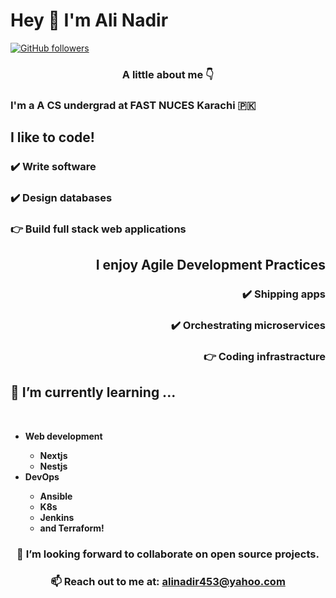 # Hey 👋 I'm Ali Nadir
 [![GitHub followers](https://img.shields.io/github/followers/alinadir44.svg?style=social&label=Follow)](https://github.com/alinadir44?tab=followers) <br/>

<h3 align="center">  A little about me 👇 </h3>
<h3>I'm a A CS undergrad at FAST NUCES Karachi 🇵🇰 </h3>

<h2 align="left">  I like to code! </h2>
  <div align="left">
    <h3> ✔️ Write software</h3>
    <h3> ✔️ Design databases</h3>
    <h3> 👉 Build full stack web applications</h3>
  </div>
<h2 align="right"> I enjoy <b>Agile Development Practices<b> </h2>
  <div align="right">
    <h3> ✔️ Shipping apps </h3>
    <h3> ✔️ Orchestrating microservices </h3>
    <h3> 👉 Coding infrastracture </h3>
  </div>

<h2>🌱 I’m currently learning ... </h2> <br>
<div font-size="10px">
  <ul>
  <li> Web development </li>
    <ul>
      <li> Nextjs </li>
      <li> Nestjs </li>
    </ul>
  <li> DevOps </li>
    <ul>
      <li> Ansible </li>
      <li>K8s</li>
      <li>Jenkins</li>
       <li>and Terraform! </li>
    </ul>
  </ul>

</div>
<h3 align="center"> 👯 I’m looking forward to collaborate on open source projects. </h3>
<h3 align="center"> 📫 Reach out to me at: <a href="alinadir453@yahoo.com">alinadir453@yahoo.com</a> </h3>
<!---
alinadir44/alinadir44 is a ✨ special ✨ repository because its `README.md` (this file) appears on your GitHub profile.
You can click the Preview link to take a look at your changes.
--->
